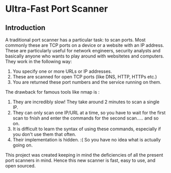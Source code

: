 # Ultra-Fast Port Scanner
## Introduction
A traditional port scanner has a particular task: to scan ports. Most commonly these are TCP ports on a device or a website with an IP address. These are particularly useful for network engineers, security analysts and basically anyone who wants to play around with websitetes and computers. 
They work in the following way:
  1. You specify one or more URLs or IP addresses.
  2. These are scanned for open TCP ports (like DNS, HTTP, HTTPs etc.)
  3. You are returned these port numbers and the service running on them.
  
The drawback for famous tools like nmap is : 
  1. They are incredibly slow! They take around 2 minutes to scan a single IP.
  2. They can only scan one IP/URL at a time, so you have to wait for the first scan to fnish and enter the commands for the second scan..... and so on.
  3. It is difficult to learn the syntax of using these commands, especially if you don't use them that often.
  4. Their implementation is hidden. :(  So you have no idea what is actually going on. 
  
This project was created keeping in mind the deficiencies of all the present port scanners in mind. Hence this new scanner is fast, easy to use, and open sourced.
